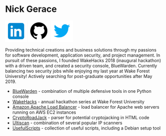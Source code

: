 # Nick Gerace

[<img src="home-linkedin.png" alt="linkedin" style="width: 70px;"/>](https://linkedin.com/in/nickgerace)
[<img src="home-github.png" alt="github" style="width: 70px;"/>](https://github.com/nickgerace)
[<img src="home-twitter.png" alt="twitter" style="width: 70px;"/>](https://twitter.com/nickagerace)

Providing technical creations and business solutions through my passions for software development, application security, and project management. In pursuit of these passions, I founded WakeHacks 2018 (inaugural hackathon) with a driven team, and created a security console, BlueWarden. Currently balancing two security jobs while enjoying my last year at Wake Forest University! Actively searching for post-graduate opportunities after May 2019. 

- [BlueWarden](https://github.com/nickgerace/BlueWarden) - combination of multiple defensive tools in one Python console
- [WakeHacks](https://acm.cs.wfu.edu) - annual hackathon series at Wake Forest University
- [Amazon Apache Load Balancer](https://github.com/nickgerace/AmazonApacheLoadBalancer) - load balancer for Apache web servers running on AWS EC2 instances
- [CryptoRoadJack](https://github.com/nickgerace/BlueWarden/blob/master/tools/cryptoroadjack.py) - parser for potential cryptojacking in HTML code
- [Ultiscan](https://github.com/nickgerace/BlueWarden/blob/master/tools/ultiscan.py) - combination of several popular IP scanners
- [UsefulScripts](https://github.com/nickgerace/UsefulScripts) - collection of useful scripts, including a Debian setup tool
